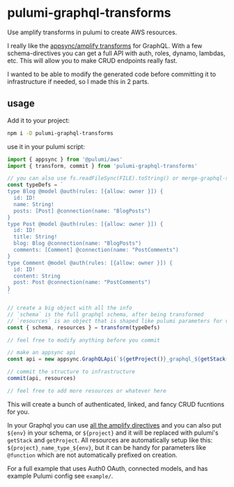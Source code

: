 # pulumi-graphql-transforms

Use amplify transforms in pulumi to create AWS resources.

I really like the [appsync/amplify transforms](https://aws-amplify.github.io/docs/cli-toolchain/graphql) for GraphQL. With a few schema-directives you can get a full API with auth, roles, dynamo, lambdas, etc.  This will allow you to make CRUD endpoints really fast.

I wanted to be able to modify the generated code before committing it to infrastructure if needed, so I made this in 2 parts.

## usage

Add it to your project:

```bash
npm i -D pulumi-graphql-transforms
```

use it in your pulumi script:

```js
import { appsync } from '@pulumi/aws'
import { transform, commit } from 'pulumi-graphql-transforms'

// you can also use fs.readFileSync(FILE).toString() or merge-graphql-schemas
const typeDefs = `
type Blog @model @auth(rules: [{allow: owner }]) {
  id: ID!
  name: String!
  posts: [Post] @connection(name: "BlogPosts")
}
type Post @model @auth(rules: [{allow: owner }]) {
  id: ID!
  title: String!
  blog: Blog @connection(name: "BlogPosts")
  comments: [Comment] @connection(name: "PostComments")
}
type Comment @model @auth(rules: [{allow: owner }]) {
  id: ID!
  content: String
  post: Post @connection(name: "PostComments")
}
`

// create a big object with all the info
// `schema` is the full graphql schema, after being transformed
// `resources` is an object that is shaped like pulumi parameters for various resource-contructors
const { schema, resources } = transform(typeDefs)

// feel free to modify anything before you commit

// make an appsync api
const api = new appsync.GraphQLApi(`${getProject()}_graphql_${getStack()}`, { schema })

// commit the structure to infrastructure
commit(api, resources)

// feel free to add more resources or whatever here
```

This will create a bunch of authenticated, linked, and fancy CRUD fucntions for you.

In your Graphql you can use [all the amplify directives](https://aws-amplify.github.io/docs/cli-toolchain/graphql) and you can also put `${env}` in your schema, or `${project}` and it will be replaced with pulumi's `getStack` and `getProject`. All resources are automatically setup like this: `${project}_name_type_${env}`, but it can be handy for parameters like `@function` which are not automatically prefixed on creation.

For a full example that uses Auth0 OAuth, connected models, and has example Pulumi config see `example/`.